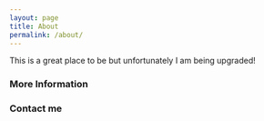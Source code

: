 ```yaml
---
layout: page
title: About
permalink: /about/
---
```


This is a great place to be but unfortunately I am being upgraded!

### More Information



### Contact me

[//]: [email@domain.com](mailto:email@domain.com)
